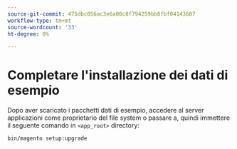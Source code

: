 ```yaml
---
source-git-commit: 475dbc056ac3e6a00c8f794259bb0fbf04143687
workflow-type: tm+mt
source-wordcount: '33'
ht-degree: 0%

---
```

# Completare l&#39;installazione dei dati di esempio

Dopo aver scaricato i pacchetti dati di esempio, accedere al server applicazioni come proprietario del file system o passare a, quindi immettere il seguente comando in `<app_root>` directory:

```bash
bin/magento setup:upgrade
```
